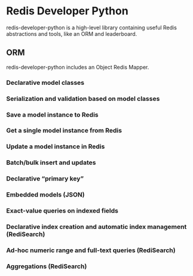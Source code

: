 # Redis Developer Python

redis-developer-python is a high-level library containing useful Redis
abstractions and tools, like an ORM and leaderboard.


## ORM

redis-developer-python includes an Object Redis Mapper.


### Declarative model classes
### Serialization and validation based on model classes
### Save a model instance to Redis
### Get a single model instance from Redis
### Update a model instance in Redis
### Batch/bulk insert and updates
### Declarative “primary key”
### Embedded models (JSON)
### Exact-value queries on indexed fields
### Declarative index creation and automatic index management (RediSearch)
### Ad-hoc numeric range and full-text queries (RediSearch)
### Aggregations (RediSearch)
